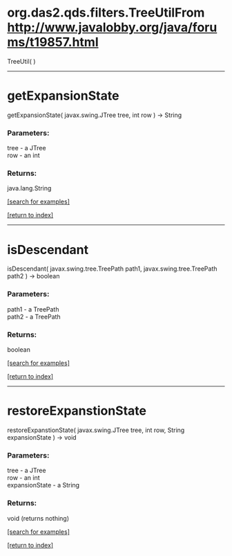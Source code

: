 # org.das2.qds.filters.TreeUtilFrom http://www.javalobby.org/java/forums/t19857.html
TreeUtil( )


***
<a name="getExpansionState"></a>
# getExpansionState
getExpansionState( javax.swing.JTree tree, int row ) &rarr; String



### Parameters:
tree - a JTree
<br>row - an int

### Returns:
java.lang.String


<a href="https://github.com/autoplot/dev/search?q=getExpansionState&unscoped_q=getExpansionState">[search for examples]</a>

<a href="https://github.com/autoplot/documentation/blob/master/javadoc/index-all.md">[return to index]</a>

***
<a name="isDescendant"></a>
# isDescendant
isDescendant( javax.swing.tree.TreePath path1, javax.swing.tree.TreePath path2 ) &rarr; boolean



### Parameters:
path1 - a TreePath
<br>path2 - a TreePath

### Returns:
boolean


<a href="https://github.com/autoplot/dev/search?q=isDescendant&unscoped_q=isDescendant">[search for examples]</a>

<a href="https://github.com/autoplot/documentation/blob/master/javadoc/index-all.md">[return to index]</a>

***
<a name="restoreExpanstionState"></a>
# restoreExpanstionState
restoreExpanstionState( javax.swing.JTree tree, int row, String expansionState ) &rarr; void



### Parameters:
tree - a JTree
<br>row - an int
<br>expansionState - a String

### Returns:
void (returns nothing)


<a href="https://github.com/autoplot/dev/search?q=restoreExpanstionState&unscoped_q=restoreExpanstionState">[search for examples]</a>

<a href="https://github.com/autoplot/documentation/blob/master/javadoc/index-all.md">[return to index]</a>

